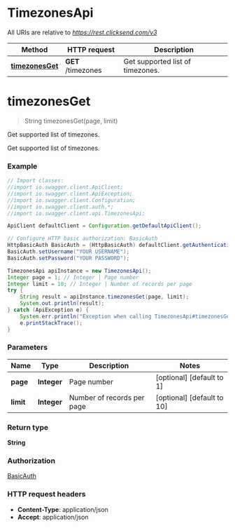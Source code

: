 # TimezonesApi

All URIs are relative to *https://rest.clicksend.com/v3*

Method | HTTP request | Description
------------- | ------------- | -------------
[**timezonesGet**](TimezonesApi.md#timezonesGet) | **GET** /timezones | Get supported list of timezones.


<a name="timezonesGet"></a>
# **timezonesGet**
> String timezonesGet(page, limit)

Get supported list of timezones.

Get supported list of timezones.

### Example
```java
// Import classes:
//import io.swagger.client.ApiClient;
//import io.swagger.client.ApiException;
//import io.swagger.client.Configuration;
//import io.swagger.client.auth.*;
//import io.swagger.client.api.TimezonesApi;

ApiClient defaultClient = Configuration.getDefaultApiClient();

// Configure HTTP basic authorization: BasicAuth
HttpBasicAuth BasicAuth = (HttpBasicAuth) defaultClient.getAuthentication("BasicAuth");
BasicAuth.setUsername("YOUR USERNAME");
BasicAuth.setPassword("YOUR PASSWORD");

TimezonesApi apiInstance = new TimezonesApi();
Integer page = 1; // Integer | Page number
Integer limit = 10; // Integer | Number of records per page
try {
    String result = apiInstance.timezonesGet(page, limit);
    System.out.println(result);
} catch (ApiException e) {
    System.err.println("Exception when calling TimezonesApi#timezonesGet");
    e.printStackTrace();
}
```

### Parameters

Name | Type | Description  | Notes
------------- | ------------- | ------------- | -------------
 **page** | **Integer**| Page number | [optional] [default to 1]
 **limit** | **Integer**| Number of records per page | [optional] [default to 10]

### Return type

**String**

### Authorization

[BasicAuth](../README.md#BasicAuth)

### HTTP request headers

 - **Content-Type**: application/json
 - **Accept**: application/json

